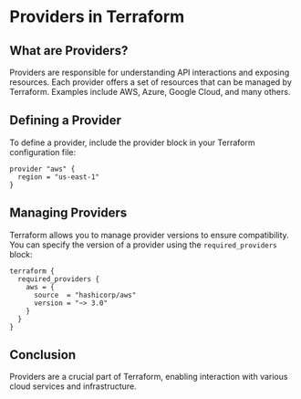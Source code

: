 # Providers in Terraform

## What are Providers?

Providers are responsible for understanding API interactions and exposing resources. Each provider offers a set of resources that can be managed by Terraform. Examples include AWS, Azure, Google Cloud, and many others.

## Defining a Provider

To define a provider, include the provider block in your Terraform configuration file:

```hcl
provider "aws" {
  region = "us-east-1"
}
```

## Managing Providers

Terraform allows you to manage provider versions to ensure compatibility. You can specify the version of a provider using the `required_providers` block:

```hcl
terraform {
  required_providers {
    aws = {
      source  = "hashicorp/aws"
      version = "~> 3.0"
    }
  }
}
```

## Conclusion

Providers are a crucial part of Terraform, enabling interaction with various cloud services and infrastructure.

